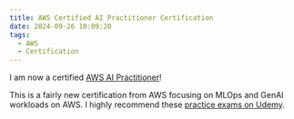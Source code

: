 ```yaml
---
title: AWS Certified AI Practitioner Certification
date: 2024-09-26 10:09:20
tags:
  - AWS
  - Certification
---
```


I am now a certified [AWS AI Practitioner](https://www.credly.com/badges/924ec4aa-c2e9-4f29-99a9-8a4383d97b48/linked_in?t=skga96)!

This is a fairly new certification from AWS focusing on MLOps and GenAI workloads on AWS. I highly recommend these [practice exams on Udemy](https://www.udemy.com/share/10bJEn3@HDMayJVO0StovmOdHET_QLo9L6b2CoyvxqBEQqpLSZq_tOhr9wwgeOOuyEFQ0zis/).
